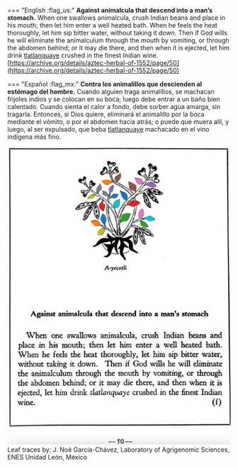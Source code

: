 
=== "English :flag_us:"
    **Against animalcula that descend into a man’s stomach.** When one swallows animalcula, crush Indian beans and place in his mouth; then let him enter a well heated bath. When he feels the heat thoroughly, let him sip bitter water, without taking it down. Then if God wills he will eliminate the animalculum through the mouth by vomiting, or through the abdomen behind; or it may die there, and then when it is ejected, let him drink [tlatlanquaye](Tlatlanquaye.md) crushed in the finest Indian wine.  
    [https://archive.org/details/aztec-herbal-of-1552/page/50](https://archive.org/details/aztec-herbal-of-1552/page/50)  


=== "Español :flag_mx:"
    **Contra los animalillos que descienden al estómago del hombre.** Cuando alguien traga animalillos, se machacan frijoles indios y se colocan en su boca; luego debe entrar a un baño bien calentado. Cuando sienta el calor a fondo, debe sorber agua amarga, sin tragarla. Entonces, si Dios quiere, eliminará el animalillo por la boca mediante el vómito, o por el abdomen hacia atrás; o puede que muera allí, y luego, al ser expulsado, que beba [tlatlanquaye](Tlatlanquaye.md) machacado en el vino indígena más fino.  


![N_p050.png](assets/N_p050.png)  
Leaf traces by: J. Noé García-Chávez, Laboratory of Agrigenomic Sciences, ENES Unidad León, México  